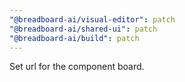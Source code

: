 ```yaml
---
"@breadboard-ai/visual-editor": patch
"@breadboard-ai/shared-ui": patch
"@breadboard-ai/build": patch
---
```


Set url for the component board.

